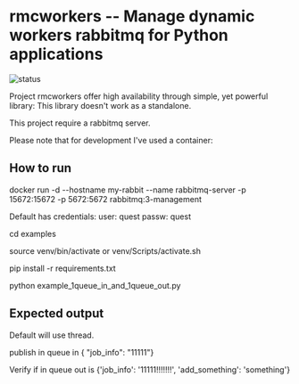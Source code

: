 
rmcworkers -- Manage dynamic workers rabbitmq for Python applications
=====

![status](https://img.shields.io/badge/rmqworkers-stable-success)



Project rmcworkers offer high availability through simple, yet powerful library:
    This library doesn't work as a standalone.
    
This project require a rabbitmq server.

Please note that for development I've used a container:

How to run
-----


docker run -d --hostname my-rabbit --name rabbitmq-server -p 15672:15672 -p 5672:5672 rabbitmq:3-management

Default has credentials:
    user:  quest
    passw: quest

cd examples

source venv/bin/activate or venv/Scripts/activate.sh

pip install -r requirements.txt

python example_1queue_in_and_1queue_out.py  

Expected output
--
Default will use thread.

publish in queue in { "job_info": "11111"}

Verify if in queue out is {'job_info': '11111!!!!!!!', 'add_something': 'something'}